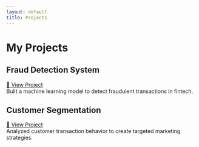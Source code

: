 ```yaml
---
layout: default
title: Projects
---
```


# My Projects  

## Fraud Detection System  
[🔗 View Project](projects/fraud-detection.md)  
Built a machine learning model to detect fraudulent transactions in fintech.

## Customer Segmentation  
[🔗 View Project](projects/customer-segmentation.md)  
Analyzed customer transaction behavior to create targeted marketing strategies.
